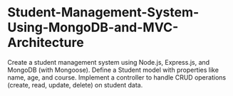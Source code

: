# Student-Management-System-Using-MongoDB-and-MVC-Architecture
Create a student management system using Node.js, Express.js, and MongoDB (with Mongoose). Define a Student model with properties like name, age, and course. Implement a controller to handle CRUD operations (create, read, update, delete) on student data. 
